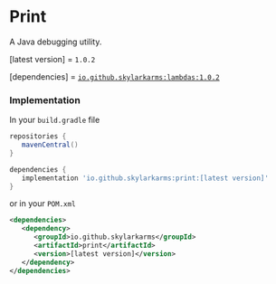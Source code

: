 # Print
A Java debugging utility.

[latest version] = `1.0.2`

[dependencies] = [`io.github.skylarkarms:lambdas:1.0.2`](https://github.com/Skylarkarms/Lambdas)


### Implementation
In your `build.gradle` file
```groovy
repositories {
   mavenCentral()
}

dependencies {
   implementation 'io.github.skylarkarms:print:[latest version]'
}
```

or in your `POM.xml`
```xml
<dependencies>
   <dependency>
      <groupId>io.github.skylarkarms</groupId>
      <artifactId>print</artifactId>
      <version>[latest version]</version>
   </dependency>
</dependencies>
```
